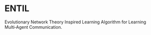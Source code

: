 # ENTIL
Evolutionary Network Theory Inspired Learning Algorithm for Learning Multi‑Agent Communication.